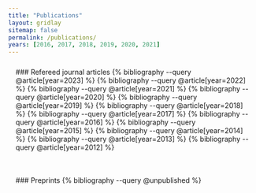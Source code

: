 ```yaml
---
title: "Publications"
layout: gridlay
sitemap: false
permalink: /publications/
years: [2016, 2017, 2018, 2019, 2020, 2021]
---
```


<style>
.jumbotron{
    padding:3%;
    padding-bottom:10px;
    padding-top:10px;
    margin-top:10px;
    margin-bottom:30px;
}
</style>


<div class="jumbotron">
### Refereed journal articles
{% bibliography --query @article[year=2023] %}
{% bibliography --query @article[year=2022] %}
{% bibliography --query @article[year=2021] %}
{% bibliography --query @article[year=2020] %}
{% bibliography --query @article[year=2019] %}
{% bibliography --query @article[year=2018] %}
{% bibliography --query @article[year=2017] %}
{% bibliography --query @article[year=2016] %}
{% bibliography --query @article[year=2015] %}
{% bibliography --query @article[year=2014] %}
{% bibliography --query @article[year=2013] %}
{% bibliography --query @article[year=2012] %}
</div>

<div class="jumbotron">
### Preprints
{% bibliography --query @unpublished %}
</div>

